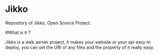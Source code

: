 # Jikko
Repository of Jikko, Open Source Project.

#What is it ?

Jikko is a web server project, it makes your website or your api easy to deploy,
you can set the URI of any files and the property of it really easy.
